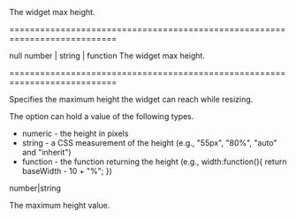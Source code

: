 <!--**
/*-------------------------------------------
    Auto-generated file. Do not modify.
-------------------------------------------

**-->
<!--d-->The widget max height.<!--/d-->
===========================================================================
<!--default-->null<!--/default-->
<!--type-->number | string | function<!--/type-->
<!--frd-->The widget max height.<!--/frd-->
===========================================================================

<!--shortDescription-->
Specifies the maximum height the widget can reach while resizing.
<!--/shortDescription-->

<!--fullDescription-->
The option can hold a value of the following types.

 - numeric - the height in pixels
 - string - a CSS measurement of the height (e.g., "55px", "80%", "auto" and "inherit")
 - function - the function returning the height (e.g., width:function(){ return baseWidth - 10 + "%"; })


<!--/fullDescription-->
<!--typeFunctionReturnType-->number|string<!--/typeFunctionReturnType-->
<!--typeFunctionReturnDescription-->
The maximum height value.
<!--/typeFunctionReturnDescription-->